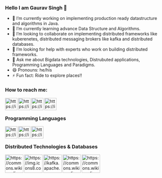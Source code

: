 ### Hello I am Gaurav Singh 👋

- 🔭 I’m currently working on implementing production ready datastructure and algorithms in Java.
- 🌱 I’m currently learning advance Data Structure and Algorithms.
- 👯 I’m looking to collaborate on implementing distributed frameworks like kuberenetes, distributed messaging brokers like kafka and distributed databases.
- 🤔 I’m looking for help with experts who work on building distributed frameworks.
- 💬 Ask me about Bigdata technologies, Distrubuted applications, Programming Languages and Paradigms.
- 😄 Pronouns: he/his
- ⚡ Fun fact: Ride to explore places!!

### How to reach me: 

[<img align="left" alt="https://img.icons8.com" width="40px" src="https://img.icons8.com/fluent/48/000000/linkedin.png"/>][linkedin]
[<img align="left" alt="https://img.icons8.com" width="40px" src="https://img.icons8.com/cute-clipart/50/000000/twitter.png"/>][twitter]
[<img align="left" alt="https://img.icons8.com" width="40px" src="https://img.icons8.com/cute-clipart/64/000000/facebook-new.png"/>][fb]
[<img align="left" alt="https://img.icons8.com" width="40px" src="https://img.icons8.com/nolan/64/github.png"/>][github]

[linkedin]: https://www.linkedin.com/in/gauravsinghraj/
[twitter]: https://twitter.com/singhh_gaurav
[fb]: https://www.facebook.com/profile.php?id=1111607207
[github]: https://github.com/singhwarrior/

<br/>
<br/>

### Programming Languages

[<img align="left" alt="https://img.icons8.com" width="40px" src="https://img.icons8.com/dusk/64/000000/java-coffee-cup-logo.png"/>][java]
[<img align="left" alt="https://img.icons8.com" width="40px" src="https://img.icons8.com/dusk/64/000000/python.png"/>][python]
[<img align="left" alt="https://img.icons8.com" width="40px" src="https://img.icons8.com/dusk/64/000000/scala.png"/>][scala]


[java]: https://www.java.com/en/
[python]: https://www.python.org/
[scala]: https://www.scala-lang.org/

<br/>
<br/>

### Distributed Technologies & Databases

[<img align="left" alt="https://commons.wikimedia.org" width="60px" src="https://upload.wikimedia.org/wikipedia/commons/f/f3/Apache_Spark_logo.svg"/>][spark]
[<img align="left" alt="https://img.icons8.com" width="60px" src="https://img.icons8.com/color/64/000000/kubernetes.png"/>][kuberenetes]
[<img align="left" alt="https://kafka.apache.org" width="60px" src="https://kafka.apache.org/images/apache-kafka.png"/>][kafka]
[<img align="left" alt="https://commons.wikimedia.org" width="60px" src="https://upload.wikimedia.org/wikipedia/commons/9/93/MongoDB_Logo.svg"/>][mongodb]
[<img align="left" alt="https://commons.wikimedia.org" width="60px" src="https://upload.wikimedia.org/wikipedia/commons/5/5e/Cassandra_logo.svg"/>][cassandra]

[spark]: https://spark.apache.org/
[kuberenetes]: https://kubernetes.io/
[kafka]: https://kafka.apache.org/
[mongodb]: https://www.mongodb.com/
[cassandra]: https://cassandra.apache.org/


